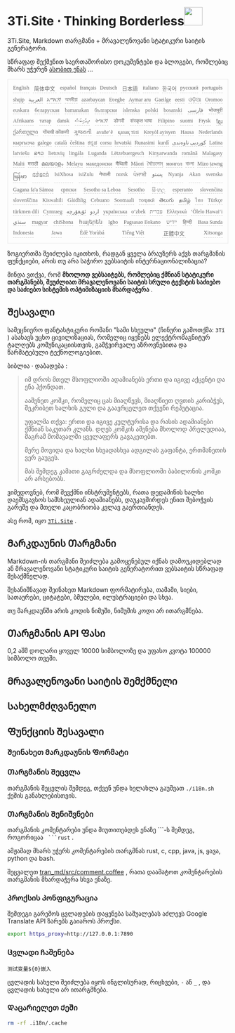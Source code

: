 <h1 style="justify-content:space-between">3Ti.Site ⋅ Thinking Borderless<img src="//i-01.eu.org/3Ti/logo.svg" style="user-select:none;margin-top:-1px;width:42px"></h1>

3Ti.Site, Markdown თარგმანი + მრავალენოვანი სტატიკური საიტის გენერატორი.

სწრაფად შექმენით საერთაშორისო დოკუმენტები და ბლოგები, რომლებიც მხარს უჭერენ [ასობით ენას](https://github.com/i18n-site/node/blob/main/lang/src/index.js) ...

<pre class="langli" style="display:flex;flex-wrap:wrap;background:transparent;border:1px solid #eee;font-size:12px;box-shadow:0 0 3px inset #eee;padding:12px 5px 4px 12px;justify-content:space-between;"><style>pre.langli i{font-weight:300;font-family:s;margin-right:7px;margin-bottom:8px;font-style:normal;color:#666;border-bottom:1px dashed #ccc;}</style><i>English</i><i> 简体中文 </i><i>español</i><i>français</i><i>Deutsch</i><i> 日本語 </i><i>italiano</i><i>한국어</i><i>русский</i><i>português</i><i>shqip</i><i>‫العربية‬</i><i>አማርኛ</i><i>অসমীয়া</i><i>azərbaycan</i><i>Eʋegbe</i><i>Aymar aru</i><i>Gaeilge</i><i>eesti</i><i>ଓଡ଼ିଆ</i><i>Oromoo</i><i>euskara</i><i>беларуская</i><i>bamanakan</i><i>български</i><i>íslenska</i><i>polski</i><i>bosanski</i><i>‫فارسی‬</i><i>भोजपुरी</i><i>Afrikaans</i><i>татар</i><i>dansk</i><i>‫ދިވެހިބަސް‬</i><i>ትግርኛ</i><i>डोगरी</i><i>संस्कृत भाषा</i><i>Filipino</i><i>suomi</i><i>Frysk</i><i>ខ្មែរ</i><i>ქართული</i><i>गोंयची कोंकणी</i><i>ગુજરાતી</i><i>avañe’ẽ</i><i>қазақ тілі</i><i>Kreyòl ayisyen</i><i>Hausa</i><i>Nederlands</i><i>кыргызча</i><i>galego</i><i>català</i><i>čeština</i><i>ಕನ್ನಡ</i><i>corsu</i><i>hrvatski</i><i>Runasimi</i><i>kurdî</i><i>‫کوردیی ناوەندی‬</i><i>Latina</i><i>latviešu</i><i>ລາວ</i><i>lietuvių</i><i>lingála</i><i>Luganda</i><i>Lëtzebuergesch</i><i>Kinyarwanda</i><i>română</i><i>Malagasy</i><i>Malti</i><i>मराठी</i><i>മലയാളം</i><i>Melayu</i><i>македонски</i><i>मैथिली</i><i>Māori</i><i>মৈতৈলোন্</i><i>монгол</i><i>বাংলা</i><i>Mizo ṭawng</i><i>မြန်မာ</i><i>𞄀𞄄𞄰𞄩𞄍𞄜𞄰</i><i>IsiXhosa</i><i>isiZulu</i><i>नेपाली</i><i>norsk</i><i>ਪੰਜਾਬੀ</i><i>‫پښتو‬</i><i>Nyanja</i><i>Akan</i><i>svenska</i><i>Gagana fa'a Sāmoa</i><i>српски</i><i>Sesotho sa Leboa</i><i>Sesotho</i><i>සිංහල</i><i>esperanto</i><i>slovenčina</i><i>slovenščina</i><i>Kiswahili</i><i>Gàidhlig</i><i>Cebuano</i><i>Soomaali</i><i>тоҷикӣ</i><i>తెలుగు</i><i>தமிழ்</i><i>ไทย</i><i>Türkçe</i><i>türkmen dili</i><i>Cymraeg</i><i>‫ئۇيغۇرچە‬</i><i>‫اردو‬</i><i>українська</i><i>o‘zbek</i><i>‫עברית‬</i><i>Ελληνικά</i><i>ʻŌlelo Hawaiʻi</i><i>‫سنڌي‬</i><i>magyar</i><i>chiShona</i><i>հայերեն</i><i>Igbo</i><i>Pagsasao Ilokano</i><i>‫ייִדיש‬</i><i>हिन्दी</i><i>Basa Sunda</i><i>Indonesia</i><i>Jawa</i><i>Èdè Yorùbá</i><i>Tiếng Việt</i><i> 正體中文 </i><i>Xitsonga</i></pre>

ზოგიერთმა შეიძლება იკითხოს, რადგან ყველა ბრაუზერს აქვს თარგმანის ფუნქციები, არის თუ არა საჭირო ვებსაიტის ინტერნაციონალიზაცია?

მინდა ვთქვა, რომ **მხოლოდ ვებსაიტებს, რომლებიც ქმნიან სტატიკური თარგმანებს, შეუძლიათ მრავალენოვანი საიტის სრული ტექსტის საძიებო და საძიებო სისტემის ოპტიმიზაციის მხარდაჭერა** .

## Შესავალი

სამეცნიერო ფანტასტიკური რომანი &quot;სამი სხეული&quot; (ჩინური გამოთქმა: `3Tǐ` ) ასახავს უცხო ცივილიზაციას, რომელიც იყენებს ელექტრომაგნიტურ ტალღებს კომუნიკაციისთვის, გამჭვირვალე აზროვნებითა და წარმატებული ტექნოლოგიებით.

ბიბლია · დაბადება :

> იმ დროს მთელ მსოფლიოში ადამიანებს ერთი და იგივე აქცენტი და ენა ჰქონდათ.
>
> ააშენეთ კოშკი, რომელიც ცას მიაღწევს, მიაღწიეთ ღვთის კარიბჭეს, შეკრიბეთ ხალხის გული და გაავრცელეთ თქვენი რეპუტაცია.
>
> უფალმა თქვა: ერთი და იგივე კულტურისა და რასის ადამიანები ქმნიან საკუთარ კლანს. დღეს კოშკის აშენება მხოლოდ პრელუდიაა, მაგრამ მომავალში ყველაფერს გავაკეთებთ.
>
> მერე მოვიდა და ხალხი სხვადასხვა ადგილას გაფანტა, ერთმანეთის ვერ გაუგეს.
>
> მას შემდეგ კამათი გაგრძელდა და მსოფლიოში ბაბილონის კოშკი არ არსებობს.

ვიმედოვნებ, რომ შევქმნი ინსტრუმენტებს, რათა დედამიწის ხალხი დაემსგავსოს სამსხეულიან ადამიანებს, დაუკავშირდეს ენით შებოჭვის გარეშე და მთელი კაცობრიობა კვლავ გაერთიანდეს.

ასე რომ, იყო [`3Ti.Site`](//3Ti.Site) .

## Მარკდაუნის Თარგმანი

Markdown-ის თარგმანი შეიძლება გამოყენებულ იქნას დამოუკიდებლად ან მრავალენოვანი სტატიკური საიტის გენერატორით ვებსაიტის სწრაფად შესაქმნელად.

შესანიშნავად შეინახეთ Markdown ფორმატირება, თამამი, სიები, სათაურები, ციტატები, ბმულები, ილუსტრაციები და სხვა.

თუ მარკდაუნში არის კოდის ნიმუში, ნიმუშის კოდი არ ითარგმნება.

## Თარგმანის API Ფასი

0,2 აშშ დოლარი ყოველ 10000 სიმბოლოზე და უფასო კვოტა 100000 სიმბოლო თვეში.

## Მრავალენოვანი Საიტის Შემქმნელი

## Სახელმძღვანელო

## Ფუნქციის Შესავალი

### Შეინახეთ Მარკდაუნის Ფორმატი

### Თარგმანის Შეცვლა

თარგმანის შეცვლის შემდეგ, თქვენ უნდა ხელახლა გაუშვათ `./i18n.sh` ქეშის განახლებისთვის.

### Თარგმანის Შენიშვნები

თარგმანის კომენტარები უნდა მიუთითებდეს ენაზე \```-ს შემდეგ, როგორიცაა ` ```rust` .

ამჟამად მხარს უჭერს კომენტარების თარგმნას rust, c, cpp, java, js, ყავა, python და bash.

შეცვალეთ [tran_md/src/comment.coffee](https://github.com/i18n-site/node/blob/main/tran_md/src/comment.coffee) , რათა დაამატოთ კომენტარების თარგმანის მხარდაჭერა სხვა ენაზე.

### Პროქსის Კონფიგურაცია

შემდეგი გარემოს ცვლადების დაყენება საშუალებას აძლევს Google Translate API ზარებს გაიაროს პროქსი.

```bash
export https_proxy=http://127.0.0.1:7890
```

### Ცვლადი Ჩაშენება

```
测试变量${0}嵌入
```

ცვლადის სახელი შეიძლება იყოს ინგლისურად, რიცხვები, `-` ან `_` , და ცვლადის სახელი არ ითარგმნება.

### Დაცარიელეთ Ქეში

```bash
rm -rf .i18n/.cache
```
